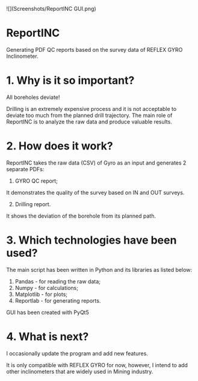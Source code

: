 ![](Screenshots/ReportINC GUI.png)
# ReportINC
Generating PDF QC reports based on the survey data of REFLEX GYRO Inclinometer. 

# 1. Why is it so important?
All boreholes deviate!

Drilling is an extremely expensive process and it is not acceptable to deviate too much from the planned drill trajectory.
The main role of ReportINC is to analyze the raw data and produce valuable results.

# 2. How does it work?
ReportINC takes the raw data (CSV) of Gyro as an input and generates 2 separate PDFs:

1. GYRO QC report;

It demonstrates the quality of the survey based on IN and OUT surveys.

2. Drilling report.

It shows the deviation of the borehole from its planned path. 

# 3. Which technologies have been used?

The main script has been written in Python and its libraries as listed below:

1. Pandas - for reading the raw data;
2. Numpy - for calculations;
3. Matplotlib - for plots;
4. Reportlab - for generating reports.

GUI has been created with PyQt5

# 4. What is next?

I occasionally update the program and add new features.

It is only compatible with REFLEX GYRO for now, however, I intend to add other inclinometers that are widely used in Mining industry.


